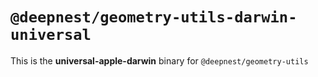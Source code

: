 # `@deepnest/geometry-utils-darwin-universal`

This is the **universal-apple-darwin** binary for `@deepnest/geometry-utils`
